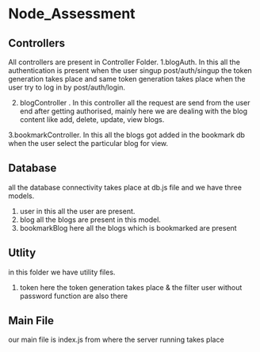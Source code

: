 # Node_Assessment

## Controllers
All controllers are present in Controller Folder.
1.blogAuth.
  In this all the authentication is present when the user singup  post/auth/singup the token generation takes place and same token generation takes place when the user try to log in by post/auth/login.

2. blogController .
    In this controller all the request are send from the user end after getting authorised, mainly here we are dealing with the blog content like add, delete, update, view blogs.
    
 3.bookmarkController.
    In this all the blogs got added in the bookmark db when the user select the particular blog for view.
    
 ## Database
 all the database connectivity takes place at db.js file and we have three models.
 1. user
    in this all the user are present.
 2. blog
    all the blogs are present in this model.
 3. bookmarkBlog
    here all the blogs which is bookmarked are present
   
 ## Utlity
 in this folder we have utility files.
 1. token
    here the token generation takes place & the filter user without password function are also there
 
 ## Main File  
  our main file is index.js from where the server running takes place

